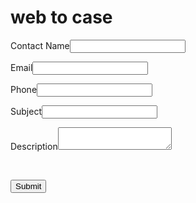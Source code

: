 <html>
<head>
    <META HTTP-EQUIV="Content-type" CONTENT="text/html; charset=UTF-8">
<title>The best page ever</title>
</head>
<body>
<h1>web to case</h1>

<!--  ----------------------------------------------------------------------  -->
<!--  NOTE: Please add the following <META> element to your page <HEAD>.      -->
<!--  If necessary, please modify the charset parameter to specify the        -->
<!--  character set of your HTML page.                                        -->
<!--  ----------------------------------------------------------------------  -->



<!--  ----------------------------------------------------------------------  -->
<!--  NOTE: Please add the following <FORM> element to your page.             -->
<!--  ----------------------------------------------------------------------  -->

<form action="https://webto.salesforce.com/servlet/servlet.WebToCase?encoding=UTF-8&orgId=00Daj00000EAo59" method="POST">

<input type=hidden name="orgid" value="00Daj00000EAo59">
<input type=hidden name="retURL" value="https://tyelets.github.io/miaw/">

<!--  ----------------------------------------------------------------------  -->
<!--  NOTE: These fields are optional debugging elements. Please uncomment    -->
<!--  these lines if you wish to test in debug mode.                          -->
<!--  <input type="hidden" name="debug" value=1>                              -->
<!--  <input type="hidden" name="debugEmail"                                  -->
<!--  value="tatsiana.yelets@gmail.com">                                      -->
<!--  ----------------------------------------------------------------------  -->

<label for="name">Contact Name</label><input  id="name" maxlength="80" name="name" size="20" type="text" /><br>

<label for="email">Email</label><input  id="email" maxlength="80" name="email" size="20" type="text" /><br>

<label for="phone">Phone</label><input  id="phone" maxlength="40" name="phone" size="20" type="text" /><br>

<label for="subject">Subject</label><input  id="subject" maxlength="80" name="subject" size="20" type="text" /><br>

<label for="description">Description</label><textarea name="description"></textarea><br>

<input type="hidden"  id="external" name="external" value="1" /><br>

<input type="submit" name="submit">

</form>
</body>
</html>
